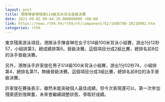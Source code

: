 ```yaml
---
layout: post
title: 港隊陳睿琳殘奧S14級百米背泳晉級決賽
date: 2021-09-02 09:44:10.000000000 +08:00
link: https://news.rthk.hk/rthk/ch/component/k2/1608700-20210902.htm
categories: rthk
---
```


東京殘奧游泳項目，港隊泳手陳睿琳在女子S14級100米背泳小組賽，游出1分12秒57，小組排第3，總成績排第6，晉級決賽。這個項目分成2組比賽，總排名前8位的泳手晉級決賽。

另外，港隊泳手許家俊在男子S14級100米背泳小組賽，游出1分02秒74，小組排第4，總排名第11，無緣晉級決賽。這個項目分成3組比賽，總排名前8位的泳手晉級決賽。

許家俊在賽後表示，雖然未能突破個人最佳成績，但今次表現還可以，第一次參加殘奧感到很興奮，未來會繼續調整狀態，爭取好成績。
